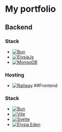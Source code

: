 # My portfolio
## Backend
### Stack
- [![Bun]()](https://bun.sh/) 
- [![ElysiaJs]((https://elysiajs.com/assets/elysia.svg))](https://elysiajs.com/)
- [![MongoDB](https://webimages.mongodb.com/_com_assets/cms/kuyjf3vea2hg34taa-horizontal_default_slate_blue.svg?auto=format%252Ccompress)](https://www.mongodb.com/)
### Hosting
- [![Railway](https://railway.app/brand/logotype-light.svg)](https://railway.app/)
##Frontend
### Stack
- [![Bun]()](https://bun.sh/) 
- [![Vite](https://vitejs.dev/logo.svg)](https://vitejs.dev/)
- [![Svelte](https://svelte.dev/_app/immutable/assets/svelte-logo.5c5d7d20.svg)](https://vitejs.dev/)
- [![Elysia Eden](https://elysiajs.com/assets/elysia.svg)](https://elysiajs.com/plugins/eden/overview.html)


